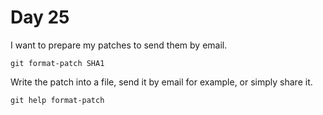 # Day 25

I want to prepare my patches to send them by email.

    git format-patch SHA1

Write the patch into a file, send it by email for example, or simply share it.

    git help format-patch
